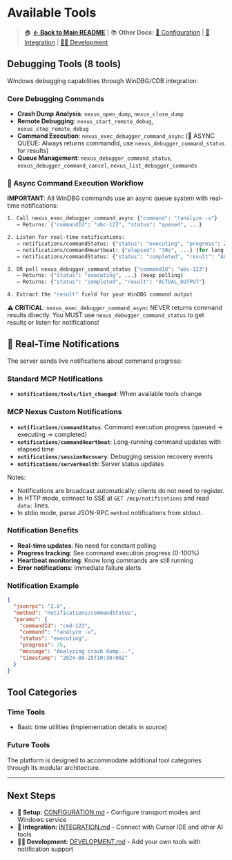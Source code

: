 # Available Tools

> 🏠 **[← Back to Main README](../README.md)** | 📚 **Other Docs:** [🔧 Configuration](CONFIGURATION.md) | [🤖 Integration](INTEGRATION.md) | [👨‍💻 Development](DEVELOPMENT.md)

## Debugging Tools (8 tools)

Windows debugging capabilities through WinDBG/CDB integration:

### Core Debugging Commands
- **Crash Dump Analysis**: `nexus_open_dump`, `nexus_close_dump`
- **Remote Debugging**: `nexus_start_remote_debug`, `nexus_stop_remote_debug`  
- **Command Execution**: `nexus_exec_debugger_command_async` (🔄 ASYNC QUEUE: Always returns commandId, use `nexus_debugger_command_status` for results)
- **Queue Management**: `nexus_debugger_command_status`, `nexus_debugger_command_cancel`, `nexus_list_debugger_commands`

### 🔄 Async Command Execution Workflow

**IMPORTANT**: All WinDBG commands use an async queue system with real-time notifications:

```bash
1. Call nexus_exec_debugger_command_async {"command": "!analyze -v"}
   → Returns: {"commandId": "abc-123", "status": "queued", ...}

2. Listen for real-time notifications:
   → notifications/commandStatus: {"status": "executing", "progress": 25, ...}
   → notifications/commandHeartbeat: {"elapsed": "30s", ...} (for long commands)
   → notifications/commandStatus: {"status": "completed", "result": "ACTUAL_OUTPUT"}

3. OR poll nexus_debugger_command_status {"commandId": "abc-123"}  
   → Returns: {"status": "executing", ...} (keep polling)
   → Returns: {"status": "completed", "result": "ACTUAL_OUTPUT"}

4. Extract the "result" field for your WinDBG command output
```

**⚠️ CRITICAL**: `nexus_exec_debugger_command_async` NEVER returns command results directly. You MUST use `nexus_debugger_command_status` to get results or listen for notifications!

## 📡 Real-Time Notifications

The server sends live notifications about command progress:

### Standard MCP Notifications
- **`notifications/tools/list_changed`**: When available tools change

### MCP Nexus Custom Notifications  
- **`notifications/commandStatus`**: Command execution progress (queued → executing → completed)
- **`notifications/commandHeartbeat`**: Long-running command updates with elapsed time
- **`notifications/sessionRecovery`**: Debugging session recovery events
- **`notifications/serverHealth`**: Server status updates
  
Notes:
- Notifications are broadcast automatically; clients do not need to register.
- In HTTP mode, connect to SSE at `GET /mcp/notifications` and read `data:` lines.
- In stdio mode, parse JSON-RPC `method` notifications from stdout.

### Notification Benefits
- **Real-time updates**: No need for constant polling
- **Progress tracking**: See command execution progress (0-100%)
- **Heartbeat monitoring**: Know long commands are still running
- **Error notifications**: Immediate failure alerts

### Notification Example
```json
{
  "jsonrpc": "2.0",
  "method": "notifications/commandStatus",
  "params": {
    "commandId": "cmd-123",
    "command": "!analyze -v",
    "status": "executing",
    "progress": 75,
    "message": "Analyzing crash dump...",
    "timestamp": "2024-09-25T10:30:00Z"
  }
}
```

## Tool Categories

### Time Tools
- Basic time utilities (implementation details in source)

### Future Tools
The platform is designed to accommodate additional tool categories through its modular architecture.

---

## Next Steps

- **🔧 Setup:** [CONFIGURATION.md](CONFIGURATION.md) - Configure transport modes and Windows service
- **🤖 Integration:** [INTEGRATION.md](INTEGRATION.md) - Connect with Cursor IDE and other AI tools
- **👨‍💻 Development:** [DEVELOPMENT.md](DEVELOPMENT.md) - Add your own tools with notification support

